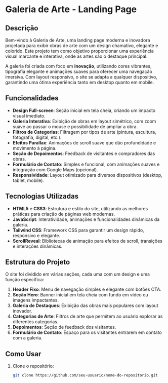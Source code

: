 # Galeria de Arte - Landing Page

## Descrição

Bem-vindo à Galeria de Arte, uma landing page moderna e inovadora projetada para exibir obras de arte com um design chamativo, elegante e colorido. Este projeto tem como objetivo proporcionar uma experiência visual marcante e interativa, onde as artes são o destaque principal.

A galeria foi criada com foco em **inovação**, utilizando cores vibrantes, tipografia elegante e animações suaves para oferecer uma navegação imersiva. Com layout responsivo, o site se adapta a qualquer dispositivo, garantindo uma ótima experiência tanto em desktop quanto em mobile.

## Funcionalidades

- **Design Full-screen**: Seção inicial em tela cheia, criando um impacto visual imediato.
- **Galeria Interativa**: Exibição de obras em layout simétrico, com zoom suave ao passar o mouse e possibilidade de ampliar a obra.
- **Filtros de Categorias**: Filtragem por tipos de arte (pintura, escultura, fotografia, digital, etc.).
- **Efeitos Parallax**: Animações de scroll suave que dão profundidade e movimento à página.
- **Seção de Depoimentos**: Feedback de visitantes e compradores das obras.
- **Formulário de Contato**: Simples e funcional, com animações suaves e integração com Google Maps (opcional).
- **Responsividade**: Layout otimizado para diversos dispositivos (desktop, tablet, mobile).

## Tecnologias Utilizadas

- **HTML5** e **CSS3**: Estrutura e estilo do site, utilizando as melhores práticas para criação de páginas web modernas.
- **JavaScript**: Interatividade, animações e funcionalidades dinâmicas da galeria.
- **Tailwind CSS**: Framework CSS para garantir um design rápido, responsivo e elegante.
- **ScrollReveal**: Bibliotecas de animação para efeitos de scroll, transições e interações dinâmicas.
  
## Estrutura do Projeto

O site foi dividido em várias seções, cada uma com um design e uma função específica:

1. **Header Fixo**: Menu de navegação simples e elegante com botões CTA.
2. **Seção Hero**: Banner inicial em tela cheia com fundo em vídeo ou imagens impactantes.
3. **Galeria de Destaques**: Exibição das obras mais populares com layout inovador.
4. **Categorias de Arte**: Filtros de arte que permitem ao usuário explorar as diferentes categorias.
5. **Depoimentos**: Seção de feedback dos visitantes.
6. **Formulário de Contato**: Espaço para os visitantes entrarem em contato com a galeria.

## Como Usar

1. Clone o repositório:
   ```bash
   git clone https://github.com/seu-usuario/nome-do-repositorio.git
